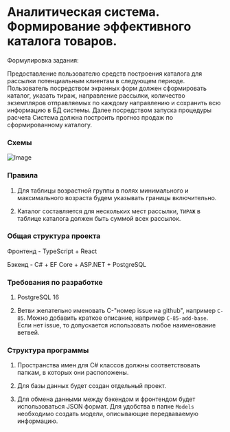 # Аналитическая система.  Формирование эффективного каталога товаров.

Формулировка задания:

Предоставление пользователю средств построения каталога для рассылки потенциальным клиентам в следующем периоде.
Пользователь посредством экранных форм должен сформировать каталог, указать тираж, направление рассылки, количество экземпляров отправляемых по каждому направлению и сохранить всю информацию в БД системы. Далее посредством запуска процедуры расчета Система должна построить прогноз продаж по сформированному каталогу.

### Схемы

![Image](Cataloguer/Resources/ЛР2.png)

### Правила

1. Для таблицы возрастной группы в полях минимального и максимального возраста будем указывать границы включительно.

2. Каталог составляется для нескольких мест рассылки, `ТИРАЖ` в таблице каталога должен быть суммой всех рассылок.


### Общая структура проекта

Фронтенд - TypeScript + React

Бэкенд - C# + EF Core + ASP.NET + PostgreSQL

### Требования по разработке

1. PostgreSQL 16

2. Ветви желательно именовать C-"номер issue на github", например `C-85`. Можно добавить краткое описание, например `C-85-add-base`. Если нет issue, то допускается использовать любое наименование ветвей.

### Структура программы

1. Пространства имен для C# классов должны соответствовать папкам, в которых они расположены.

2. Для базы данных будет создан отдельный проект.

3. Для обмена данными между бэкендом и фронтендом будет использоваться JSON формат. Для удобства в папке `Models` необходимо создать модели, описывающие передваваемую информацию.
